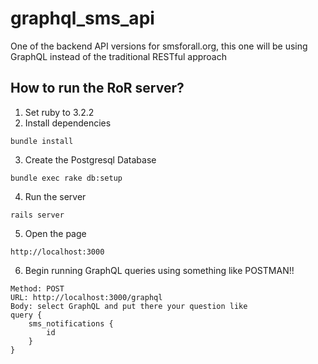 # graphql_sms_api
One of the backend API versions for smsforall.org, this one will be using GraphQL instead of the traditional RESTful approach

## How to run the RoR server?
1. Set ruby to 3.2.2
2. Install dependencies
```
bundle install
```
3. Create the Postgresql Database
```
bundle exec rake db:setup
```
4. Run the server
```
rails server
```
5. Open the page
```
http://localhost:3000
```
6. Begin running GraphQL queries using something like POSTMAN!!
```
Method: POST
URL: http://localhost:3000/graphql
Body: select GraphQL and put there your question like
query {
    sms_notifications {
        id
    }
}
```
